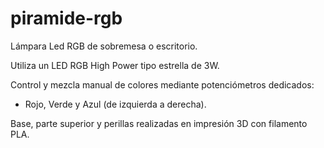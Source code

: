 # piramide-rgb

Lámpara Led RGB de sobremesa o escritorio.

Utiliza un LED RGB High Power tipo estrella de 3W.

Control y mezcla manual de colores mediante potenciómetros dedicados:
 - Rojo, Verde y Azul (de izquierda a derecha).

Base, parte superior y perillas realizadas en impresión 3D con filamento PLA.

